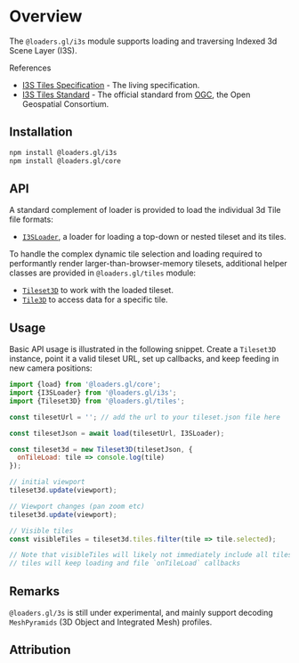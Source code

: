 # Overview

The `@loaders.gl/i3s` module supports loading and traversing Indexed 3d Scene Layer (I3S).

References

- [I3S Tiles Specification](https://github.com/Esri/i3s-spec) - The living specification.
- [I3S Tiles Standard](http://www.ogc.org/standards/i3s) - The official standard from [OGC](http://www.ogc.org/standards/i3s), the Open Geospatial Consortium.

## Installation

```bash
npm install @loaders.gl/i3s
npm install @loaders.gl/core
```

## API

A standard complement of loader is provided to load the individual 3d Tile file formats:

- [`I3SLoader`](modules/3d-tiles/docs/api-reference/i3s-loader), a loader for loading a top-down or nested tileset and its tiles.

To handle the complex dynamic tile selection and loading required to performantly render larger-than-browser-memory tilesets, additional helper classes are provided in `@loaders.gl/tiles` module:

- [`Tileset3D`](modules/3d-tiles/docs/api-reference/tileset-3d) to work with the loaded tileset.
- [`Tile3D`](modules/3d-tiles/docs/api-reference/tile-3d) to access data for a specific tile.

## Usage

Basic API usage is illustrated in the following snippet. Create a `Tileset3D` instance, point it a valid tileset URL, set up callbacks, and keep feeding in new camera positions:

```js
import {load} from '@loaders.gl/core';
import {I3SLoader} from '@loaders.gl/i3s';
import {Tileset3D} from '@loaders.gl/tiles';

const tilesetUrl = ''; // add the url to your tileset.json file here

const tilesetJson = await load(tilesetUrl, I3SLoader);

const tileset3d = new Tileset3D(tilesetJson, {
  onTileLoad: tile => console.log(tile)
});

// initial viewport
tileset3d.update(viewport);

// Viewport changes (pan zoom etc)
tileset3d.update(viewport);

// Visible tiles
const visibleTiles = tileset3d.tiles.filter(tile => tile.selected);

// Note that visibleTiles will likely not immediately include all tiles
// tiles will keep loading and file `onTileLoad` callbacks
```

## Remarks

`@loaders.gl/3s` is still under experimental, and mainly support decoding `MeshPyramids` (3D Object and Integrated Mesh) profiles.

## Attribution
